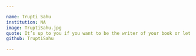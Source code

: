 ```yaml
---

name: Trupti Sahu
institution: NA
image: TruptiSahu.jpg
quote: It’s up to you if you want to be the writer of your book or let others write for you.
github: TruptiSahu

---
```

